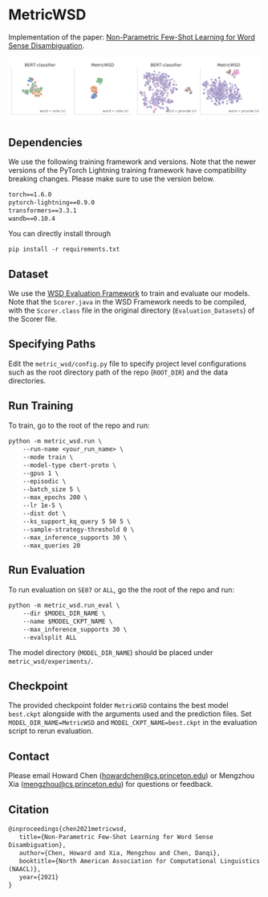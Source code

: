 # MetricWSD
Implementation of the paper: [Non-Parametric Few-Shot Learning for Word Sense Disambiguation](https://arxiv.org/abs/2104.12677).

<img src="images/tsne.png" width="800"/>

## Dependencies
We use the following training framework and versions. Note that the newer versions of the PyTorch Lightning training framework have compatibility breaking changes. Please make sure to use the version below.

```
torch==1.6.0
pytorch-lightning==0.9.0
transformers==3.3.1
wandb==0.10.4
```

You can directly install through

```
pip install -r requirements.txt
```

## Dataset
We use the [WSD Evaluation Framework](http://lcl.uniroma1.it/wsdeval/) to train and evaluate our models. Note that the `Scorer.java` in the WSD Framework needs to be compiled, with the `Scorer.class` file in the original directory (`Evaluation_Datasets`) of the Scorer file.

## Specifying Paths
Edit the `metric_wsd/config.py` file to specify project level configurations such as the root directory path of the repo (`ROOT_DIR`) and the data directories.

## Run Training
To train, go to the root of the repo and run:

```
python -m metric_wsd.run \
    --run-name <your_run_name> \
    --mode train \
    --model-type cbert-proto \
    --gpus 1 \
    --episodic \
    --batch_size 5 \
    --max_epochs 200 \
    --lr 1e-5 \
    --dist dot \
    --ks_support_kq_query 5 50 5 \
    --sample-strategy-threshold 0 \
    --max_inference_supports 30 \
    --max_queries 20
```

## Run Evaluation
To run evaluation on `SE07` or `ALL`, go the the root of the repo and run:

```
python -m metric_wsd.run_eval \
    --dir $MODEL_DIR_NAME \
    --name $MODEL_CKPT_NAME \
    --max_inference_supports 30 \
    --evalsplit ALL
```
The model directory (`MODEL_DIR_NAME`) should be placed under `metric_wsd/experiments/`.

## Checkpoint
The provided checkpoint folder `MetricWSD` contains the best model `best.ckpt` alongside with the arguments used and the prediction files. Set `MODEL_DIR_NAME=MetricWSD` and `MODEL_CKPT_NAME=best.ckpt` in the evaluation script to rerun evaluation.

## Contact
Please email Howard Chen (howardchen@cs.princeton.edu) or Mengzhou Xia (mengzhou@cs.princeton.edu) for questions or feedback.

## Citation
```
@inproceedings{chen2021metricwsd,
   title={Non-Parametric Few-Shot Learning for Word Sense Disambiguation},
   author={Chen, Howard and Xia, Mengzhou and Chen, Danqi},
   booktitle={North American Association for Computational Linguistics (NAACL)},
   year={2021}
}
```
